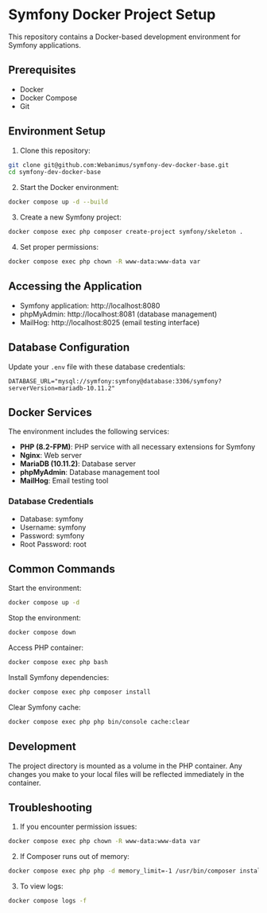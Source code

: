 # Symfony Docker Project Setup

This repository contains a Docker-based development environment for Symfony applications.

## Prerequisites

- Docker
- Docker Compose
- Git

## Environment Setup

1. Clone this repository:
```bash
git clone git@github.com:Webanimus/symfony-dev-docker-base.git
cd symfony-dev-docker-base
```

2. Start the Docker environment:
```bash
docker compose up -d --build
```

3. Create a new Symfony project:
```bash
docker compose exec php composer create-project symfony/skeleton .
```

4. Set proper permissions:
```bash
docker compose exec php chown -R www-data:www-data var
```

## Accessing the Application

- Symfony application: http://localhost:8080
- phpMyAdmin: http://localhost:8081 (database management)
- MailHog: http://localhost:8025 (email testing interface)

## Database Configuration

Update your `.env` file with these database credentials:
```dotenv
DATABASE_URL="mysql://symfony:symfony@database:3306/symfony?serverVersion=mariadb-10.11.2"
```

## Docker Services

The environment includes the following services:
- **PHP (8.2-FPM)**: PHP service with all necessary extensions for Symfony
- **Nginx**: Web server
- **MariaDB (10.11.2)**: Database server
- **phpMyAdmin**: Database management tool
- **MailHog**: Email testing tool

### Database Credentials
- Database: symfony
- Username: symfony
- Password: symfony
- Root Password: root

## Common Commands

Start the environment:
```bash
docker compose up -d
```

Stop the environment:
```bash
docker compose down
```

Access PHP container:
```bash
docker compose exec php bash
```

Install Symfony dependencies:
```bash
docker compose exec php composer install
```

Clear Symfony cache:
```bash
docker compose exec php php bin/console cache:clear
```

## Development

The project directory is mounted as a volume in the PHP container. Any changes you make to your local files will be reflected immediately in the container.

## Troubleshooting

1. If you encounter permission issues:
```bash
docker compose exec php chown -R www-data:www-data var
```

2. If Composer runs out of memory:
```bash
docker compose exec php php -d memory_limit=-1 /usr/bin/composer install
```

3. To view logs:
```bash
docker compose logs -f
```
